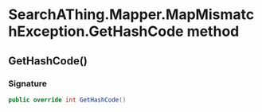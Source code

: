 # SearchAThing.Mapper.MapMismatchException.GetHashCode method
## GetHashCode()
### Signature
```csharp
public override int GetHashCode()
```
